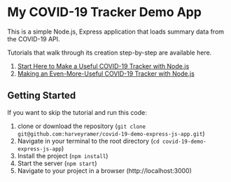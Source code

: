 # My COVID-19 Tracker Demo App
This is a simple Node.js, Express application that loads summary data from the COVID-19 API.

Tutorials that walk through its creation step-by-step are available here.

 1. [Start Here to Make a Useful COVID-19 Tracker with Node.js](https://www.harveyramer.com/blog/2020-04-09-start-here-to-make-a-useful-covid-19-tracker-with-node-js/)
 2. [Making an Even-More-Useful COVID-19 Tracker with Node.js](https://www.harveyramer.com/blog/entries/2020-04-10-making-an-even-more-useful-covid-19-tracker-with-node-js)

## Getting Started

If you want to skip the tutorial and run this code:

  1. clone or download the repository (`git clone git@github.com:harveyramer/covid-19-demo-express-js-app.git`)
  2. Navigate in your terminal to the root directory (`cd covid-19-demo-express-js-app`)
  3. Install the project (`npm install`)
  4. Start the server (`npm start`)
  5. Navigate to your project in a browser (http://localhost:3000)
